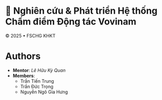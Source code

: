 # 🥋 Nghiên cứu & Phát triển Hệ thống Chấm điểm Động tác Vovinam #
© 2025 • FSCHG KHKT  

# Authors
- **Mentor**: *Lê Hữu Kỳ Quan*  
- **Members**:  
  - Trần Tiến Trung  
  - Trần Đức Trọng  
  - Nguyễn Ngô Gia Hưng